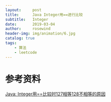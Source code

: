```yaml
---
layout:     post
title:      Java Integer用==进行比较
subtitle:   Integer
date:       2019-03-04
author:     rosewind
header-img: img/animation/6.jpg
catalog: true
tags:
    - 算法
    - leetcode
---
```


# 参考资料

[Java: Integer用==比较时127相等128不相等的原因](https://www.polarxiong.com/archives/Java-Integer%E7%94%A8-%E6%AF%94%E8%BE%83%E6%97%B6127%E7%9B%B8%E7%AD%89128%E4%B8%8D%E7%9B%B8%E7%AD%89%E7%9A%84%E5%8E%9F%E5%9B%A0.html)

